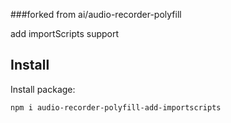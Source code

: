 ###forked from ai/audio-recorder-polyfill

add importScripts support


## Install

Install package:

```sh
npm i audio-recorder-polyfill-add-importscripts
```